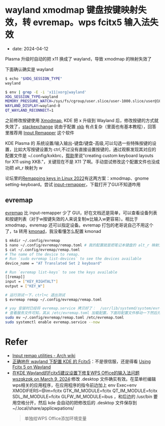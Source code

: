 # wayland xmodmap 键盘按键映射失效，转 evremap。wps fcitx5 输入法失效
- date: 2024-04-12

Plasma 升级时自动的把 x11 换成了 wayland，导致 xmodmap 的映射失效了

下面确认确实是 wayland

```bash
$ echo "$XDG_SESSION_TYPE"
wayland

$ env | grep -E -i 'x11|xorg|wayland'
XDG_SESSION_TYPE=wayland
MEMORY_PRESSURE_WATCH=/sys/fs/cgroup/user.slice/user-1000.slice/user@1000.service/session.slice/plasma-kwin_wayland.service/memory.pressure
WAYLAND_DISPLAY=wayland-0
QT_WAYLAND_RECONNECT=1
```


之前修改按键使用 [Xmodmap](https://wiki.archlinux.org/title/Xmodmap), KDE 把 x 升级到 Wayland 后，修改按键的方式就失效了，[stackexchange](https://unix.stackexchange.com/questions/292868/how-to-customise-keyboard-mappings-with-wayland) 说由于配置 [xkb](https://wiki.archlinux.org/title/X_keyboard_extension) 有点复杂（里面也有基本教程），回答里推荐用 [Input Remapper](https://aur.archlinux.org/packages/input-remapper-git) 这个软件

KDE Plasma 的 系统设置/输入输出-键盘/键盘-高级,可以勾选一些特殊按键的设置，比如大写按键设置为 ctrl,不过没有直接设置按键的，通过观察发现其对应的配置文件是 ~/.config/kxkbrc，[帮助](https://docs.kde.org/stable5/en/plasma-desktop/kcontrol/keyboard/advanced.html)里说“creating custom keyboard layouts for X11 using XKB.”，关键现在不是 X11 了啊。手动尝试修改这个配置文件也没成功把 alt_r 映射为 w

论坛里的[Remapping keys in Linux 2022](https://forum.endeavouros.com/t/remapping-keys-in-linux/24963/3)有这两方案：xmodmap、gnome setting-keyboard。尝试 [input-remapper](https://aur.archlinux.org/packages/input-remapper-git)，下载打开了GUI不知道咋用

## evremap

[evremap](https://aur.archlinux.org/packages/evremap-git) 比 input-remapper 少了 GUI，好在文档还是简单，可以查看设备列表和按键列表（对于w按键失效的人来说复制w比输入w更容易）。相比于 xmodmap，evremap 还可以指定设备。evremap 打包的老哥说自己不用这个了，ta 转用 [kmonad](https://github.com/kmonad/kmonad)，我没看懂怎么配置 kmonad

```bash
$ mkdir ~/.config/evremap
$ nano ~/.config/evremap/remap.toml # 我的配置就是把笔记本键盘的 alt_r 映射为 w
$ cat ~/.config/evremap/remap.toml
# The name of the device to remap.
# Run `sudo evremap list-devices` to see the devices available
device_name = "AT Translated Set 2 keyboard"

# Run `evremap list-keys` to see the keys available
[[remap]]
input = ["KEY_RIGHTALT"]
output = ["KEY_W"]

# 运行测试一下，ctrl+c 退出测试
$ evremap remap ~/.config/evremap/remap.toml

# yay 安装时已经将 evremap.service 拷贝好了：  /usr/lib/systemd/system/evremap.service
# 查看服务文件可知，其从 /etc/evremap.toml 加载配置，下面将配置文件移动一下然后开启服务
sudo mv ~/.config/evremap/remap.toml /etc/evremap.toml
sudo systemctl enable evremap.service --now
```

# Refer

- [Input remap utilities - Arch wiki](https://wiki.archlinux.org/title/Input_remap_utilities)
- [正确地在 wayland 下配置 KDE 的 Fcitx5](https://zhuanlan.zhihu.com/p/685231455)：不是很信服，还是得看 [Using Fcitx 5 on Wayland](https://fcitx-im.org/wiki/Using_Fcitx_5_on_Wayland)
- [在KDE Wayland的Fcitx5建议设置下修复WPS Office的输入法问题 wszqkzqk on March 9, 2024](https://wszqkzqk.github.io/2024/03/09/WPS-Fcitx5/):修改 .desktop 文件确实有效。在菜单栏编辑wps相关的应用程序，在应用程序的指令前边加上 env Exec=env XMODIFIERS=@im=fcitx GTK_IM_MODULE=fcitx QT_IM_MODULE=fcitx SDL_IM_MODULE=fcitx GLFW_IM_MODULE=ibus  ，和后边的 /usr/bin 要用空格分开，然后 kde 会自动的把修改后的 .desktop 文件保存到 ~/.local/share/applicwpations/
    > 单独给WPS Office添加环境变量
